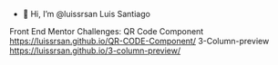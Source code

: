 - 👋 Hi, I’m @luissrsan Luis Santiago

 


Front End Mentor Challenges:
QR Code Component       
https://luissrsan.github.io/QR-CODE-Component/
3-Column-preview        
https://luissrsan.github.io/3-column-preview/
